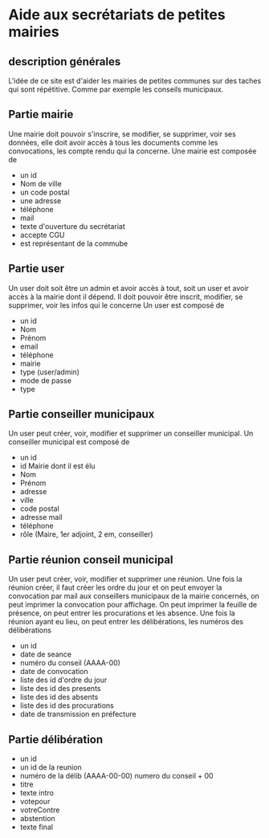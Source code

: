 # Aide aux secrétariats de petites mairies


## description générales
L'idée de ce site est d'aider les mairies de petites communes sur des taches qui sont répétitive. Comme par exemple les conseils municipaux.


## Partie mairie
Une mairie doit pouvoir s'inscrire, se modifier, se supprimer, voir ses données, elle doit avoir accès à tous les documents comme les convocations, les compte rendu qui la concerne.
Une mairie est composée de
* un id
* Nom de ville
* un code postal
* une adresse
* téléphone
* mail
* texte d'ouverture du secrétariat 
* accepte CGU
* est représentant de la commube



## Partie user
Un user doit soit être un admin et avoir accès à tout, soit un user et avoir accès à la mairie dont il dépend. Il doit pouvoir être inscrit, modifier, se supprimer, voir les infos qui le concerne
Un user est composé de
* un id
* Nom
* Prénom
* email
* téléphone
* mairie
* type (user/admin)
* mode de passe
* type


## Partie conseiller municipaux
Un user peut créer, voir, modifier et supprimer un conseiller municipal.
Un conseiller municipal est composé de
* un id
* id Mairie dont il est élu
* Nom
* Prénom
* adresse
* ville
* code postal
* adresse mail
* téléphone
* rôle (Maire, 1er adjoint, 2 em, conseiller)


## Partie réunion conseil municipal
Un user peut créer, voir, modifier et supprimer une réunion. Une fois la réunion créer, il faut créer les ordre du jour et on peut envoyer la convocation par mail aux conseillers municipaux de la mairie concernés, on peut imprimer la convocation pour affichage. On peut imprimer la feuille de présence, on peut entrer les procurations et les absence.
Une fois la réunion ayant eu lieu, on peut entrer les délibérations, les numéros des délibérations 

* un id
* date de seance
* numéro du conseil (AAAA-00)
* date de convocation
* liste des id d'ordre du jour 
* liste des id des presents
* liste des id des absents
* liste des id des procurations
* date de transmission en préfecture

 ## Partie délibération
 * un id
 * un id de la reunion
 * numéro de la délib (AAAA-00-00) numero du conseil + 00
 * titre
 * texte intro
 * votepour
 * votreContre
 * abstention
 * texte final



